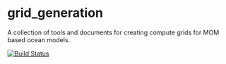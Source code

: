 # grid_generation
A collection of tools and documents for creating compute grids for MOM based ocean models.

[![Build Status](https://travis-ci.org/nikizadehgfdl/grid_generation.svg?branch=master)](https://travis-ci.org/nikizadehgfdl/grid_generation)
